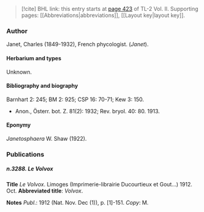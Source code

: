> [!cite] BHL link: this entry starts at [page 423](https://www.biodiversitylibrary.org/item/103253#page/449/mode/1up) of TL-2 Vol. II.
> Supporting pages: [[Abbreviations|abbreviations]], [[Layout key|layout key]].

### Author

Janet, Charles (1849-1932), French phycologist. (*Janet*).

#### Herbarium and types

Unknown.

#### Bibliography and biography

Barnhart 2: 245; BM 2: 925; CSP 16: 70-71; Kew 3: 150.
- Anon., Österr. bot. Z. 81(2): 1932; Rev. bryol. 40: 80. 1913.

#### Eponymy

*Janetosphaera* W. Shaw (1922).

### Publications

##### n.3288. Le Volvox

**Title**
*Le Volvox*. Limoges (Imprimerie-librairie Ducourtieux et Gout...) 1912. Oct.
**Abbreviated title**: *Volvox*.

**Notes**
*Publ*.: 1912 (Nat. Nov. Dec (1)), p. \[1\]-151. *Copy*: M.

